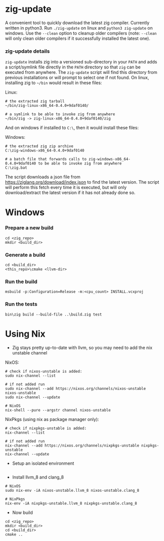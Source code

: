 # zig-update

A convenient tool to quickly download the latest zig compiler.  Currently written in python3.  Run `./zig-update` on linux and `python3 zig-update` on windows.  Use the `--clean` option to cleanup older compilers (note: `--clean` will only clean older compilers if it successfully installed the latest one).

### zig-update details

`zig-update` installs zig into a versioned sub-directory in your `PATH` and adds a script/symlink file directly in the `PATH` directory so that `zig` can be executed from anywhere.  The `zig-update` script will find this directory from previous installations or will prompt to select one if not found.  On linux, installing zig to `~/bin` would result in these files:

Linux:
```
# the extracted zig tarball
~/bin/zig-linux-x86_64-0.4.0+9daf0140/

# a symlink to be able to invoke zig from anywhere
~/bin/zig -> zig-linux-x86_64-0.4.0+9daf0140/zig
```

And on windows if installed to `C:\`, then it would install these files:

Windows:
```
# the extracted zig zip archive
C:\zig-windows-x86_64-0.4.0+9daf0140

# a batch file that forwards calls to zig-windows-x86_64-0.4.0+9daf0140 to be able to invoke zig from anywhere
C:\zig.bat
```

The script downloads a json file from https://ziglang.org/download/index.json to find the latest version.  The script will perform this fetch every time it is executed, but will only download/extract the latest version if it has not already done so.

# Windows

### Prepare a new build

```
cd <zig_repo>
mkdir <build_dir>
```

### Generate a build
```
cd <build_dir>
<this_repo>\cmake <llvm-dir>
```

### Run the build
```
msbuild -p:Configuration=Release -m:<cpu_count> INSTALL.vcxproj
```

### Run the tests
```
bin\zig build --build-file ..\build.zig test
```

# Using Nix

* Zig stays pretty up-to-date with llvm, so you may need to add the nix unstable channel

NixOS:
```
# check if nixos-unstable is added:
sudo nix-channel --list

# if not added run
sudo nix-channel --add https://nixos.org/channels/nixos-unstable nixos-unstable
sudo nix-channel --update
```

```
# NixOS
nix-shell --pure --argstr channel nixos-unstable
```


NixPkgs (using nix as package manager only):
```
# check if nixpkgs-unstable is added:
nix-channel --list

# if not added run
nix-channel --add https://nixos.org/channels/nixpkgs-unstable nixpkgs-unstable
nix-channel --update
```

* Setup an isolated environment
```

```

* Install llvm_8 and clang_8

```
# NixOS
sudo nix-env -iA nixos-unstable.llvm_8 nixos-unstable.clang_8

# NixPkgs
nix-env -iA nixpkgs-unstable.llvm_8 nixpkgs-unstable.clang_8
```

* Now build
```
cd <zig_repo>
mkdir <build_dir>
cd <build_dir>
cmake ..
```